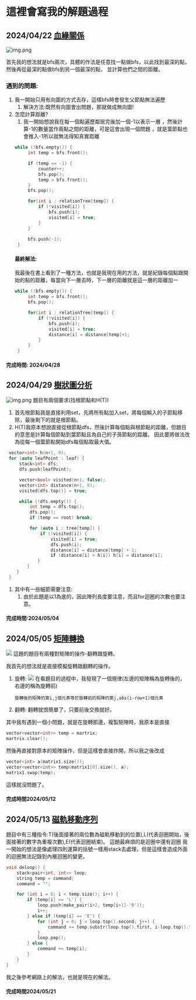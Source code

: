 # 這裡會寫我的解題過程

## 2024/04/22 [血緣關係](https://zerojudge.tw/ShowProblem?problemid=b967)
![img.png](source/img0.png)


首先我的想法就是bfs兩次，具體的作法是任意找一點做bfs，以此找到最深的點，然後再從最深的點做bfs到另一個最深的點， 並計算他們之間的距離。

### 遇到的問題:
1. 我一開始只用有向圖的方式去存，這樣bfs時會發生父節點無法遍歷
   1. 解決方法:既然有向圖會出問題，那就做成無向圖!
2. 怎麼計算距離?
   1. 我一開始想說我在每一個點遍歷鄰居完後加一個-1以表示一層 ，然後計算-1的數量當作兩點之間的距離，可是這會出現一個問題
   ，就是葉節點也會推入-1所以就無法得知真實距離
   ```cpp
   while (!bfs.empty()) {
        int temp = bfs.front();

        if (temp == -1) {
            counter++;
            bfs.pop();
            temp = bfs.front();
        }
        bfs.pop();

        for(int i : relationTree[temp]) {
            if (!visited[i]) {
                bfs.push(i);
                visited[i] = true;
            }
        }
        
        bfs.push(-1);
    }
   ```
   #### **最終解法:**
   我最後在書上看到了一種方法，也就是我現在用的方法，就是紀錄每個點跟開始的點的距離，每當向下一層去時，下一層的距離就是這一層的距離加一
   ```cpp
   while (!bfs.empty()) {
        int temp = bfs.front();
        bfs.pop();

        for(int i : relationTree[temp]) {
            if (!visited[i]) {
                bfs.push(i);
                visited[i] = true;
                distance[i] = distance[temp]+1;
            }
        }
    }
   ```
#### 完成時間: 2024/04/28

## 2024/04/29 [樹狀圖分析](https://zerojudge.tw/ShowProblem?problemid=c463)
![img.png](source/img1.png)
題目有兩個要求(找根節點和H(T))
1. 首先根節點我是直接利用set，先將所有點加入set，將每個輸入的子節點移除，最後剩下的就是根節點。
2. H(T)我原本想說直接從根節點dfs，然後計算每個點與根節點的距離，但題目的意思是計算每個節點到葉節點且為自己的子孫節點的距離。
因此要將做法改為從每一個葉節點開始dfs每個點取最大值。
```cpp
 vector<int> h(n+1, 0);
 for (auto leafPoint : leaf) {
     stack<int> dfs;
     dfs.push(leafPoint);

     vector<bool> visited(n+1, false);
     vector<int> distance(n+1, 0);
     visited[dfs.top()] = true;

     while (!dfs.empty()) {
         int temp = dfs.top();
         dfs.pop();
         if (temp == root) break;

         for (auto i : tree[temp]) {
             if (!visited[i]) {
                 visited[i] = true;
                 dfs.push(i);
                 distance[i] = distance[temp] + 1;
                 if (distance[i] > h[i]) h[i] = distance[i];
            }
        }
    }
 }
```
   1. 其中有一些細節需要注意:
      1. 由於此題是以1為底的，因此陣列長度要注意，而且for迴圈的次數也要注意。
#### 完成時間:2024/05/04

## 2024/05/05 [矩陣轉換](https://zerojudge.tw/ShowProblem?problemid=b965)
![](C:\Users\tingy\Documents\apcsQuestions\source\img2.png)
這題的題目有兩種對矩陣的操作-翻轉跟旋轉。

我首先的想法就是直接模擬旋轉跟翻轉的操作。
1. 旋轉:
![](source/img3.png)
在看題目的過程中，我發現了一個規律(左邊的矩陣稱為旋轉後的，右邊的稱為旋轉前) 

   `旋轉後的矩陣的第i,j個元素等於旋轉前的矩陣的第j,abs(i-row+1)個元素 `
2. 翻轉:
翻轉就恨簡單了，只要前後交換就好。

其中我有遇到一個小問題，就是在旋轉那邊，複製矩陣時，我原本是直接
```cpp
vector<vector<int>> temp = martrix;
martrix.clear();
```
然後再直接對原本的矩陣操作，但是這樣會直接炸開，所以我之後改成
```cpp
vector<int> a(matrix1.size());
vector<vector<int>> temp(matrix1[0].size(), a);
matrix1.swap(temp);
```
這樣就沒問題了。
#### 完成時間2024/05/12

## 2024/05/13 [磁軌移動序列](https://zerojudge.tw/ShowProblem?problemid=k733)
題目中有三種指令:T(後面接著的兩位數為磁軌移動到的位置),L(代表迴圈開始，後面接著的數字為重複次數),E(代表迴圈結束)。
這題最麻煩的是迴圈中還有迴圈
我一開始的想法是像處理四則運算的括號一樣用stack去處理，但是這樣會造成外面的迴圈無法記錄到內層迴圈的變更。
```cpp
void deloop() {
    stack<pair<int, int>> loop;
    string temp = command;
    command = "";

    for (int i = 0; i < temp.size(); i++) {
        if (temp[i] == 'L') {
            loop.push(make_pair(i+2, temp[i+1]-'0'));
            i++;
        } else if (temp[i] == 'E') {
            for (int j = 0; j < loop.top().second; j++) {
                command += temp.substr(loop.top().first, i-loop.top().first);
            }
            loop.pop();
        } else {
            command += temp[i];
        }
    }
}
```
我之後參考網路上的解法，也就是現在的解法。
#### 完成時間2024/05/21